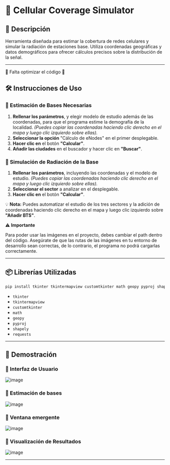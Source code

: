 # 📡 Cellular Coverage Simulator

## 🚀 Descripción
Herramienta diseñada para estimar la cobertura de redes celulares y simular la radiación de estaciones base. Utiliza coordenadas geográficas y datos demográficos para ofrecer cálculos precisos sobre la distribución de la señal.

---

🚧 Falta optimizar el código 👷

## 🛠️ Instrucciones de Uso

### 📍 Estimación de Bases Necesarias
1. **Rellenar los parámetros**, y elegir modelo de estudio además de las coordenadas, para que el programa estime la demografía de la localidad. *(Puedes copiar las coordenadas haciendo clic derecho en el mapa y luego clic izquierdo sobre ellas).*  
2. **Seleccionar la opción** "Cálculo de eNodes" en el primer desplegable.  
3. **Hacer clic en** el botón **"Calcular"**.  
4. **Añadir las ciudades** en el buscador y hacer clic en **"Buscar"**.  

### 📡 Simulación de Radiación de la Base
1. **Rellenar los parámetros**, incluyendo las coordenadas y el modelo de estudio. *(Puedes copiar las coordenadas haciendo clic derecho en el mapa y luego clic izquierdo sobre ellas).*  
2. **Seleccionar el sector** a analizar en el desplegable.  
3. **Hacer clic en** el botón **"Calcular"**.  

💡 **Nota:** Puedes automatizar el estudio de los tres sectores y la adición de coordenadas haciendo clic derecho en el mapa y luego clic izquierdo sobre **"Añadir BTS"**.  

⚠️ **Importante** <br/>

Para poder usar las imágenes en el proyecto, debes cambiar el path dentro del código. Asegúrate de que las rutas de las imágenes en tu entorno de desarrollo sean correctas, de lo contrario, el programa no podrá cargarlas correctamente.

---

## 📦 Librerías Utilizadas
```bash
pip install tkinter tkintermapview customtkinter math geopy pyproj shapely requests
```
- `tkinter`  
- `tkintermapview`  
- `customtkinter`  
- `math`  
- `geopy`  
- `pyproj`  
- `shapely`  
- `requests`  

---

## 🎥 Demostración
### 🔹 Interfaz de Usuario
![image](https://github.com/user-attachments/assets/51880250-810c-467e-9a76-bfe5a670f0b1)

### 🔹 Estimación de bases
![image](https://github.com/user-attachments/assets/5773b3d5-8129-484a-b3be-1d2bbf52165e)

### 🔹 Ventana emergente
![image](https://github.com/user-attachments/assets/e76aad59-0bcd-453d-adcb-76b964a97e1c)

### 🔹 Visualización de Resultados
![image](https://github.com/user-attachments/assets/6b722a73-f168-42fd-a18e-c718bf03a9dc)

---


